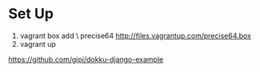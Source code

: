 # Set Up
1. vagrant box add \ precise64 http://files.vagrantup.com/precise64.box
2. vagrant up



https://github.com/gipi/dokku-django-example